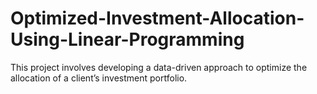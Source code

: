 # Optimized-Investment-Allocation-Using-Linear-Programming
This project involves developing a data-driven approach to optimize the allocation of a client’s investment portfolio.
